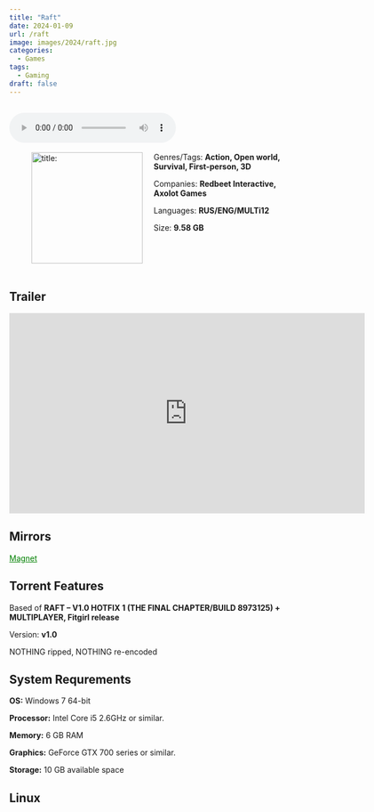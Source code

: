 ```yaml
---
title: "Raft"
date: 2024-01-09
url: /raft
image: images/2024/raft.jpg
categories:
  - Games
tags:
  - Gaming
draft: false
---
```

##
<style>
  body.dark-mode,
  body.dark-mode main * {
    background: url('/images/2024/raft.webp') center center fixed no-repeat;
    background-size: 100% 100%;
    background-size: cover;
    color: #f5f5f5;
  }
</style>
<script>
    document.addEventListener('DOMContentLoaded', function () {
        var body = document.body;
        var switcher = document.querySelector('.js-toggle');
                body.classList.add('dark-mode');
                // Save user preference in storage
                localStorage.setItem('darkMode', 'true');
            
        });
</script>

<audio controls autoplay>
  <source src="/audio/raft.mp3" type="audio/mp3">
  Your browser does not support the audio tag.
</audio>⠀⠀⠀
⠀
<figure style="float: left; margin-right: 20px;">
  <img src="/images/2024/raft.jpg" alt="title: "Cuphead"" style="width: 200px;">
</figure>

Genres/Tags: **Action, Open world, Survival, First-person, 3D**

Companies: **Redbeet Interactive, Axolot Games**

Languages: **RUS/ENG/MULTi12**

Size: **9.58 GB**

# ⠀

## Trailer
<iframe width="640" height="360" src="https://www.youtube.com/embed/__w615A5lC4" title="Raft - Launch Trailer" frameborder="0" allow="accelerometer; autoplay; clipboard-write; encrypted-media; gyroscope; picture-in-picture; web-share" allowfullscreen></iframe>

## Mirrors
<a href="magnet:?xt=urn:btih:GFYQEQ6ERREGGLHJCHA3JS43NYDUYLR3&dn=Raft" style="color: green;">Magnet</a>

## Torrent Features
Based of **RAFT – V1.0 HOTFIX 1 (THE FINAL CHAPTER/BUILD 8973125) + MULTIPLAYER, Fitgirl release**

Version: **v1.0**

NOTHING ripped, NOTHING re-encoded

## System Requrements
**OS:** Windows 7 64-bit

**Processor:** Intel Core i5 2.6GHz or similar.

**Memory:** 6 GB RAM

**Graphics:** GeForce GTX 700 series or similar.

**Storage:** 10 GB available space

## Linux
